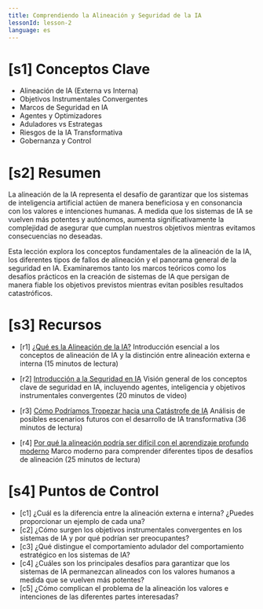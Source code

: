 ```yaml
---
title: Comprendiendo la Alineación y Seguridad de la IA
lessonId: lesson-2
language: es
---
```


# [s1] Conceptos Clave

- Alineación de IA (Externa vs Interna)
- Objetivos Instrumentales Convergentes
- Marcos de Seguridad en IA
- Agentes y Optimizadores
- Aduladores vs Estrategas
- Riesgos de la IA Transformativa
- Gobernanza y Control

# [s2] Resumen

La alineación de la IA representa el desafío de garantizar que los sistemas de inteligencia artificial actúen de manera beneficiosa y en consonancia con los valores e intenciones humanas. A medida que los sistemas de IA se vuelven más potentes y autónomos, aumenta significativamente la complejidad de asegurar que cumplan nuestros objetivos mientras evitamos consecuencias no deseadas.

Esta lección explora los conceptos fundamentales de la alineación de la IA, los diferentes tipos de fallos de alineación y el panorama general de la seguridad en IA. Examinaremos tanto los marcos teóricos como los desafíos prácticos en la creación de sistemas de IA que persigan de manera fiable los objetivos previstos mientras evitan posibles resultados catastróficos.

# [s3] Recursos

- [r1] [¿Qué es la Alineación de la IA?](https://aisafetyfundamentals.com/blog/what-is-ai-alignment/)
  Introducción esencial a los conceptos de alineación de IA y la distinción entre alineación externa e interna (15 minutos de lectura)

- [r2] [Introducción a la Seguridad en IA](https://www.youtube.com/watch?v=pYXy-A4siMw&t=16)
  Visión general de los conceptos clave de seguridad en IA, incluyendo agentes, inteligencia y objetivos instrumentales convergentes (20 minutos de video)

- [r3] [Cómo Podríamos Tropezar hacia una Catástrofe de IA](https://www.cold-takes.com/how-we-could-stumble-into-ai-catastrophe/)
  Análisis de posibles escenarios futuros con el desarrollo de IA transformativa (36 minutos de lectura)

- [r4] [Por qué la alineación podría ser difícil con el aprendizaje profundo moderno](https://www.cold-takes.com/why-ai-alignment-could-be-hard-with-modern-deep-learning/)
  Marco moderno para comprender diferentes tipos de desafíos de alineación (25 minutos de lectura)

# [s4] Puntos de Control

- [c1] ¿Cuál es la diferencia entre la alineación externa e interna? ¿Puedes proporcionar un ejemplo de cada una?
- [c2] ¿Cómo surgen los objetivos instrumentales convergentes en los sistemas de IA y por qué podrían ser preocupantes?
- [c3] ¿Qué distingue el comportamiento adulador del comportamiento estratégico en los sistemas de IA?
- [c4] ¿Cuáles son los principales desafíos para garantizar que los sistemas de IA permanezcan alineados con los valores humanos a medida que se vuelven más potentes?
- [c5] ¿Cómo complican el problema de la alineación los valores e intenciones de las diferentes partes interesadas?